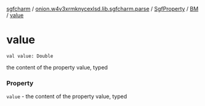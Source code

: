 [sgfcharm](../../../index.md) / [onion.w4v3xrmknycexlsd.lib.sgfcharm.parse](../../index.md) / [SgfProperty](../index.md) / [BM](index.md) / [value](./value.md)

# value

`val value: Double`

the content of the property value, typed

### Property

`value` - the content of the property value, typed